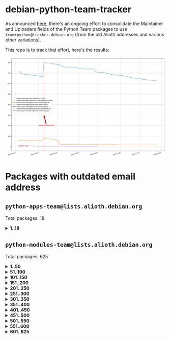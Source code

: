 # debian-python-team-tracker



As announced [here](https://lists.debian.org/debian-python/2021/08/msg00006.html), there's an ongoing effort to consolidate the Maintainer and Uploaders fields of the Python Team packages to use `team+python@tracker.debian.org` (from the old Alioth addresses and various other variations).



This repo is to track that effort, here's the results:



![Python team emails](images/python_team_emails.svg)


# Packages with outdated email address

## `python-apps-team@lists.alioth.debian.org`
Total packages: 18
<details>
<summary><b>1..18</b></summary>


| # | Package | Version |
| --- | --- | --- |
| 1 | [ctop](https://tracker.debian.org/ctop) | 1.0.0-2.1 |
| 2 | [cython](https://tracker.debian.org/cython) | 0.29.14-1 |
| 3 | [db2twitter](https://tracker.debian.org/db2twitter) | 0.6-1.1 |
| 4 | [dodgy](https://tracker.debian.org/dodgy) | 0.1.9-3 |
| 5 | [etm](https://tracker.debian.org/etm) | 3.2.30-1.1 |
| 6 | [firmware-microbit-micropython](https://tracker.debian.org/firmware-microbit-micropython) | 1.0.1-2 |
| 7 | [freealchemist](https://tracker.debian.org/freealchemist) | 0.5-1.1 |
| 8 | [kanboard-cli](https://tracker.debian.org/kanboard-cli) | 0.0.2-1.1 |
| 9 | [lightyears](https://tracker.debian.org/lightyears) | 1.4-2 |
| 10 | [muttdown](https://tracker.debian.org/muttdown) | 0.3.4-1 |
| 11 | [pelican](https://tracker.debian.org/pelican) | 4.0.1+dfsg-1.1 |
| 12 | [pipenv](https://tracker.debian.org/pipenv) | 11.9.0-1.1 |
| 13 | [prospector](https://tracker.debian.org/prospector) | 1.1.7-2 |
| 14 | [pybik](https://tracker.debian.org/pybik) | 3.0-3.1 |
| 15 | [retweet](https://tracker.debian.org/retweet) | 0.10-1.1 |
| 16 | [sen](https://tracker.debian.org/sen) | 0.6.1-0.1 |
| 17 | [sinntp](https://tracker.debian.org/sinntp) | 1.6-1.2 |
| 18 | [smem](https://tracker.debian.org/smem) | 1.5-1.1 |
</details>

## `python-modules-team@lists.alioth.debian.org`
Total packages: 625
<details>
<summary><b>1..50</b></summary>


| # | Package | Version |
| --- | --- | --- |
| 1 | [anorack](https://tracker.debian.org/anorack) | 0.2.7-1 |
| 2 | [anosql](https://tracker.debian.org/anosql) | 1.0.1-1 |
| 3 | [appdirs](https://tracker.debian.org/appdirs) | 1.4.4-1 |
| 4 | [asn1crypto](https://tracker.debian.org/asn1crypto) | 1.4.0-1 |
| 5 | [astral](https://tracker.debian.org/astral) | 1.6.1-2 |
| 6 | [authres](https://tracker.debian.org/authres) | 1.2.0-2 |
| 7 | [automat](https://tracker.debian.org/automat) | 20.2.0-1 |
| 8 | [azure-cosmos-table-python](https://tracker.debian.org/azure-cosmos-table-python) | 1.0.5+git20191025-5 |
| 9 | [bdist-nsi](https://tracker.debian.org/bdist-nsi) | 0.1.5-2 |
| 10 | [behave](https://tracker.debian.org/behave) | 1.2.6-3 |
| 11 | [bernhard](https://tracker.debian.org/bernhard) | 0.2.6-2 |
| 12 | [betamax](https://tracker.debian.org/betamax) | 0.8.1-2 |
| 13 | [bibtexparser](https://tracker.debian.org/bibtexparser) | 1.1.0+ds-3 |
| 14 | [binaryornot](https://tracker.debian.org/binaryornot) | 0.4.4+dfsg-4 |
| 15 | [bitstruct](https://tracker.debian.org/bitstruct) | 8.9.0-1 |
| 16 | [case](https://tracker.debian.org/case) | 1.5.3+dfsg-3 |
| 17 | [celery-batches](https://tracker.debian.org/celery-batches) | 0.2-2 |
| 18 | [celery-haystack](https://tracker.debian.org/celery-haystack) | 0.10-4 |
| 19 | [cerealizer](https://tracker.debian.org/cerealizer) | 0.8.1-3 |
| 20 | [chardet](https://tracker.debian.org/chardet) | 4.0.0-1 |
| 21 | [chargebee-python](https://tracker.debian.org/chargebee-python) | 1.6.6-1 |
| 22 | [chargebee2-python](https://tracker.debian.org/chargebee2-python) | 2.7.3-1 |
| 23 | [circuits](https://tracker.debian.org/circuits) | 3.1.0+ds1-2 |
| 24 | [codicefiscale](https://tracker.debian.org/codicefiscale) | 0.9+ds0-2 |
| 25 | [colorclass](https://tracker.debian.org/colorclass) | 2.2.0-2.1 |
| 26 | [colorspacious](https://tracker.debian.org/colorspacious) | 1.1.2-2 |
| 27 | [commonmark](https://tracker.debian.org/commonmark) | 0.9.1-3 |
| 28 | [constantly](https://tracker.debian.org/constantly) | 15.1.0-2 |
| 29 | [contextlib2](https://tracker.debian.org/contextlib2) | 0.6.0.post1-1 |
| 30 | [cookiecutter](https://tracker.debian.org/cookiecutter) | 1.7.3-1 |
| 31 | [coreapi](https://tracker.debian.org/coreapi) | 2.3.3-4 |
| 32 | [coreschema](https://tracker.debian.org/coreschema) | 0.0.4-3 |
| 33 | [cov-core](https://tracker.debian.org/cov-core) | 1.15.0-3 |
| 34 | [cppy](https://tracker.debian.org/cppy) | 1.1.0-2 |
| 35 | [cram](https://tracker.debian.org/cram) | 0.7-4 |
| 36 | [cssutils](https://tracker.debian.org/cssutils) | 1.0.2-3 |
| 37 | [d2to1](https://tracker.debian.org/d2to1) | 0.2.12-2 |
| 38 | [deap](https://tracker.debian.org/deap) | 1.3.1-2 |
| 39 | [debiancontributors](https://tracker.debian.org/debiancontributors) | 0.7.8-2 |
| 40 | [devpi-common](https://tracker.debian.org/devpi-common) | 3.2.2-1.1 |
| 41 | [django-ajax-selects](https://tracker.debian.org/django-ajax-selects) | 1.7.0-3 |
| 42 | [django-anymail](https://tracker.debian.org/django-anymail) | 7.1.0-1 |
| 43 | [django-bitfield](https://tracker.debian.org/django-bitfield) | 1.9.6-2 |
| 44 | [django-dirtyfields](https://tracker.debian.org/django-dirtyfields) | 1.3.1-2 |
| 45 | [django-downloadview](https://tracker.debian.org/django-downloadview) | 2.1.1-1 |
| 46 | [django-environ](https://tracker.debian.org/django-environ) | 0.4.4-2 |
| 47 | [django-filter](https://tracker.debian.org/django-filter) | 2.4.0-1 |
| 48 | [django-hvad](https://tracker.debian.org/django-hvad) | 1.8.0-1.1 |
| 49 | [django-impersonate](https://tracker.debian.org/django-impersonate) | 1.5-1 |
| 50 | [django-js-reverse](https://tracker.debian.org/django-js-reverse) | 0.7.3-1.1 |
</details>
<details>
<summary><b>51..100</b></summary>

| # | Package | Version |
| --- | --- | --- |
| 51 | [django-macaddress](https://tracker.debian.org/django-macaddress) | 1.5.0-2 |
| 52 | [django-markupfield](https://tracker.debian.org/django-markupfield) | 2.0.0-1 |
| 53 | [django-memoize](https://tracker.debian.org/django-memoize) | 2.2.0+dfsg-1 |
| 54 | [django-nose](https://tracker.debian.org/django-nose) | 1.4.6-2.1 |
| 55 | [django-notification](https://tracker.debian.org/django-notification) | 1.2.0-3 |
| 56 | [django-organizations](https://tracker.debian.org/django-organizations) | 1.1.2-1 |
| 57 | [django-pagination](https://tracker.debian.org/django-pagination) | 1.0.7-4 |
| 58 | [django-paintstore](https://tracker.debian.org/django-paintstore) | 0.2-4 |
| 59 | [django-picklefield](https://tracker.debian.org/django-picklefield) | 3.0.1-1 |
| 60 | [django-pipeline](https://tracker.debian.org/django-pipeline) | 1.6.14-3 |
| 61 | [django-q](https://tracker.debian.org/django-q) | 1.2.1-1 |
| 62 | [django-recurrence](https://tracker.debian.org/django-recurrence) | 1.10.3-1 |
| 63 | [django-redis-sessions](https://tracker.debian.org/django-redis-sessions) | 0.6.1-2 |
| 64 | [django-simple-redis-admin](https://tracker.debian.org/django-simple-redis-admin) | 1.4.0-2 |
| 65 | [django-stronghold](https://tracker.debian.org/django-stronghold) | 0.3.0+debian-2 |
| 66 | [django-webpack-loader](https://tracker.debian.org/django-webpack-loader) | 0.6.0-2 |
| 67 | [django-websocket-redis](https://tracker.debian.org/django-websocket-redis) | 0.4.7-2 |
| 68 | [django-wkhtmltopdf](https://tracker.debian.org/django-wkhtmltopdf) | 3.3.0-1 |
| 69 | [django-xmlrpc](https://tracker.debian.org/django-xmlrpc) | 0.1.8-2 |
| 70 | [djangorestframework-api-key](https://tracker.debian.org/djangorestframework-api-key) | 2.0.0-2 |
| 71 | [dkimpy](https://tracker.debian.org/dkimpy) | 1.0.5-1 |
| 72 | [dnsdiag](https://tracker.debian.org/dnsdiag) | 1.7.0-1.1 |
| 73 | [dockerpty](https://tracker.debian.org/dockerpty) | 0.4.1-2 |
| 74 | [dominate](https://tracker.debian.org/dominate) | 2.3.1-2 |
| 75 | [doublex](https://tracker.debian.org/doublex) | 1.9.2-1 |
| 76 | [drf-generators](https://tracker.debian.org/drf-generators) | 0.5.0-1 |
| 77 | [elasticsearch-curator](https://tracker.debian.org/elasticsearch-curator) | 5.8.1-1 |
| 78 | [entrypoints](https://tracker.debian.org/entrypoints) | 0.3-3 |
| 79 | [enum34](https://tracker.debian.org/enum34) | 1.1.6-4 |
| 80 | [enzyme](https://tracker.debian.org/enzyme) | 0.4.1-2 |
| 81 | [exam](https://tracker.debian.org/exam) | 0.10.5-3 |
| 82 | [factory-boy](https://tracker.debian.org/factory-boy) | 2.11.1-3 |
| 83 | [faker](https://tracker.debian.org/faker) | 0.9.3-0.1 |
| 84 | [fakesleep](https://tracker.debian.org/fakesleep) | 0.1-2 |
| 85 | [fastchunking](https://tracker.debian.org/fastchunking) | 0.0.3-2 |
| 86 | [feedgenerator](https://tracker.debian.org/feedgenerator) | 1.9-2 |
| 87 | [flake8-polyfill](https://tracker.debian.org/flake8-polyfill) | 1.0.2-2 |
| 88 | [flask-api](https://tracker.debian.org/flask-api) | 1.1+dfsg-1.1 |
| 89 | [flask-assets](https://tracker.debian.org/flask-assets) | 2.0-1 |
| 90 | [flask-babelex](https://tracker.debian.org/flask-babelex) | 0.9.4-1 |
| 91 | [flask-bcrypt](https://tracker.debian.org/flask-bcrypt) | 0.7.1-2 |
| 92 | [flask-compress](https://tracker.debian.org/flask-compress) | 1.4.0-3 |
| 93 | [flask-gravatar](https://tracker.debian.org/flask-gravatar) | 0.4.2-2 |
| 94 | [flask-htmlmin](https://tracker.debian.org/flask-htmlmin) | 1.3.2-2 |
| 95 | [flask-ldapconn](https://tracker.debian.org/flask-ldapconn) | 0.7.2-1.1 |
| 96 | [flask-limiter](https://tracker.debian.org/flask-limiter) | 1.0.1-2 |
| 97 | [flask-login](https://tracker.debian.org/flask-login) | 0.5.0-1 |
| 98 | [flask-mail](https://tracker.debian.org/flask-mail) | 0.9.1+dfsg1-1.1 |
| 99 | [flask-mongoengine](https://tracker.debian.org/flask-mongoengine) | 0.9.3-4 |
| 100 | [flask-multistatic](https://tracker.debian.org/flask-multistatic) | 1.0-2 |
</details>
<details>
<summary><b>101..150</b></summary>

| # | Package | Version |
| --- | --- | --- |
| 101 | [flask-paranoid](https://tracker.debian.org/flask-paranoid) | 0.2.0-3.1 |
| 102 | [flask-script](https://tracker.debian.org/flask-script) | 2.0.6-2 |
| 103 | [flask-silk](https://tracker.debian.org/flask-silk) | 0.2-18 |
| 104 | [flask-wtf](https://tracker.debian.org/flask-wtf) | 0.14.3-1 |
| 105 | [flufl.bounce](https://tracker.debian.org/flufl.bounce) | 3.0.1-1 |
| 106 | [flufl.enum](https://tracker.debian.org/flufl.enum) | 4.1.1-3 |
| 107 | [flufl.i18n](https://tracker.debian.org/flufl.i18n) | 3.0.1-1 |
| 108 | [flufl.lock](https://tracker.debian.org/flufl.lock) | 5.0.1-1 |
| 109 | [flufl.password](https://tracker.debian.org/flufl.password) | 1.3-3 |
| 110 | [flufl.testing](https://tracker.debian.org/flufl.testing) | 0.7-2 |
| 111 | [gerritlib](https://tracker.debian.org/gerritlib) | 0.8.0-2 |
| 112 | [gmplot](https://tracker.debian.org/gmplot) | 1.2.0-2 |
| 113 | [gtextfsm](https://tracker.debian.org/gtextfsm) | 1.1.0-2 |
| 114 | [gtts](https://tracker.debian.org/gtts) | 2.0.3-1 |
| 115 | [gtts-token](https://tracker.debian.org/gtts-token) | 1.1.3-1 |
| 116 | [guzzle-sphinx-theme](https://tracker.debian.org/guzzle-sphinx-theme) | 0.7.11-5 |
| 117 | [hachoir](https://tracker.debian.org/hachoir) | 3.1.0+dfsg-3 |
| 118 | [haproxy-log-analysis](https://tracker.debian.org/haproxy-log-analysis) | 2.0~b0-2 |
| 119 | [heapdict](https://tracker.debian.org/heapdict) | 1.0.1-1 |
| 120 | [hiro](https://tracker.debian.org/hiro) | 0.5-2 |
| 121 | [hypothesis-auto](https://tracker.debian.org/hypothesis-auto) | 1.1.4-2 |
| 122 | [importmagic](https://tracker.debian.org/importmagic) | 0.1.7-2 |
| 123 | [inflection](https://tracker.debian.org/inflection) | 0.3.1-2 |
| 124 | [isodate](https://tracker.debian.org/isodate) | 0.6.0-2 |
| 125 | [itypes](https://tracker.debian.org/itypes) | 1.1.0-4 |
| 126 | [jaraco.itertools](https://tracker.debian.org/jaraco.itertools) | 2.0.1-4 |
| 127 | [javaproperties](https://tracker.debian.org/javaproperties) | 0.7.0-1 |
| 128 | [jinja2-time](https://tracker.debian.org/jinja2-time) | 0.2.0-2 |
| 129 | [jpylyzer](https://tracker.debian.org/jpylyzer) | 2.0.0-3 |
| 130 | [json-tricks](https://tracker.debian.org/json-tricks) | 3.11.0-2 |
| 131 | [jsonhyperschema-codec](https://tracker.debian.org/jsonhyperschema-codec) | 1.0.3-2 |
| 132 | [junos-eznc](https://tracker.debian.org/junos-eznc) | 2.1.7-3 |
| 133 | [jupyter-sphinx-theme](https://tracker.debian.org/jupyter-sphinx-theme) | 0.0.6+ds1-10 |
| 134 | [kitchen](https://tracker.debian.org/kitchen) | 1.2.6-2 |
| 135 | [kivy](https://tracker.debian.org/kivy) | 1.11.0-2 |
| 136 | [lazr.delegates](https://tracker.debian.org/lazr.delegates) | 2.0.3-2 |
| 137 | [lazr.smtptest](https://tracker.debian.org/lazr.smtptest) | 2.0.3-2 |
| 138 | [lexicon](https://tracker.debian.org/lexicon) | 3.3.17-1 |
| 139 | [libthumbor](https://tracker.debian.org/libthumbor) | 1.3.3-2 |
| 140 | [logilab-constraint](https://tracker.debian.org/logilab-constraint) | 0.6.0-2 |
| 141 | [mako](https://tracker.debian.org/mako) | 1.1.3+ds1-2 |
| 142 | [manuel](https://tracker.debian.org/manuel) | 1.10.1-2 |
| 143 | [markupsafe](https://tracker.debian.org/markupsafe) | 1.1.1-1 |
| 144 | [mercurial-extension-utils](https://tracker.debian.org/mercurial-extension-utils) | 1.5.1-1 |
| 145 | [mercurial-extension-utils](https://tracker.debian.org/mercurial-extension-utils) | 1.5.1-3 |
| 146 | [mercurial-keyring](https://tracker.debian.org/mercurial-keyring) | 1.3.1-3 |
| 147 | [microsoft-authentication-extensions-for-python](https://tracker.debian.org/microsoft-authentication-extensions-for-python) | 0.3.0-1 |
| 148 | [milksnake](https://tracker.debian.org/milksnake) | 0.1.5-1 |
| 149 | [mimerender](https://tracker.debian.org/mimerender) | 0.6.0-2 |
| 150 | [mmllib](https://tracker.debian.org/mmllib) | 0.3.0.post1-2 |
</details>
<details>
<summary><b>151..200</b></summary>

| # | Package | Version |
| --- | --- | --- |
| 151 | [mockldap](https://tracker.debian.org/mockldap) | 0.3.0-4 |
| 152 | [modernize](https://tracker.debian.org/modernize) | 0.7-2 |
| 153 | [moksha.common](https://tracker.debian.org/moksha.common) | 1.2.5-4 |
| 154 | [mrtparse](https://tracker.debian.org/mrtparse) | 1.6-2 |
| 155 | [musicbrainzngs](https://tracker.debian.org/musicbrainzngs) | 0.7.1-2 |
| 156 | [mutagen](https://tracker.debian.org/mutagen) | 1.45.1-2 |
| 157 | [mwic](https://tracker.debian.org/mwic) | 0.7.8-1 |
| 158 | [mysql-connector-python](https://tracker.debian.org/mysql-connector-python) | 8.0.15-2 |
| 159 | [nb2plots](https://tracker.debian.org/nb2plots) | 0.6-2 |
| 160 | [netmiko](https://tracker.debian.org/netmiko) | 2.4.2-1 |
| 161 | [networkx](https://tracker.debian.org/networkx) | 2.5+ds-2 |
| 162 | [nose](https://tracker.debian.org/nose) | 1.3.7-6 |
| 163 | [nose2](https://tracker.debian.org/nose2) | 0.9.2-1 |
| 164 | [nose2-cov](https://tracker.debian.org/nose2-cov) | 1.0a4-3 |
| 165 | [ntplib](https://tracker.debian.org/ntplib) | 0.3.3-2 |
| 166 | [numpy-stl](https://tracker.debian.org/numpy-stl) | 2.9.0-1 |
| 167 | [numpydoc](https://tracker.debian.org/numpydoc) | 1.1.0-3 |
| 168 | [obsub](https://tracker.debian.org/obsub) | 0.2-4 |
| 169 | [okasha](https://tracker.debian.org/okasha) | 0.2.4-4 |
| 170 | [overpass](https://tracker.debian.org/overpass) | 0.7-1 |
| 171 | [pastescript](https://tracker.debian.org/pastescript) | 2.0.2-4 |
| 172 | [pcapy](https://tracker.debian.org/pcapy) | 0.11.4-2 |
| 173 | [pdfkit](https://tracker.debian.org/pdfkit) | 0.6.1-2 |
| 174 | [pep8](https://tracker.debian.org/pep8) | 1.7.1-9 |
| 175 | [pep8-naming](https://tracker.debian.org/pep8-naming) | 0.10.0-1 |
| 176 | [pg8000](https://tracker.debian.org/pg8000) | 1.10.6-2 |
| 177 | [pidcat](https://tracker.debian.org/pidcat) | 2.1.0-4 |
| 178 | [pilkit](https://tracker.debian.org/pilkit) | 2.0-3 |
| 179 | [plastex](https://tracker.debian.org/plastex) | 2.1-2 |
| 180 | [ply](https://tracker.debian.org/ply) | 3.11-4 |
| 181 | [portio](https://tracker.debian.org/portio) | 0.5-4 |
| 182 | [postgresfixture](https://tracker.debian.org/postgresfixture) | 0.4.2-1 |
| 183 | [power](https://tracker.debian.org/power) | 1.4+dfsg-4 |
| 184 | [pprintpp](https://tracker.debian.org/pprintpp) | 0.4.0-2 |
| 185 | [preggy](https://tracker.debian.org/preggy) | 1.4.4-1 |
| 186 | [prettytable](https://tracker.debian.org/prettytable) | 0.7.2-5 |
| 187 | [proxmoxer](https://tracker.debian.org/proxmoxer) | 1.0.3-2 |
| 188 | [ptable](https://tracker.debian.org/ptable) | 0.9.2-2 |
| 189 | [py-macaroon-bakery](https://tracker.debian.org/py-macaroon-bakery) | 1.3.1-1 |
| 190 | [py-radix](https://tracker.debian.org/py-radix) | 0.10.0-3 |
| 191 | [py3dns](https://tracker.debian.org/py3dns) | 3.2.1-1 |
| 192 | [pyasn1](https://tracker.debian.org/pyasn1) | 0.4.8-1 |
| 193 | [pybindgen](https://tracker.debian.org/pybindgen) | 0.20.0+dfsg1-2 |
| 194 | [pycairo](https://tracker.debian.org/pycairo) | 1.16.2-3 |
| 195 | [pycairo](https://tracker.debian.org/pycairo) | 1.16.2-4 |
| 196 | [pycallgraph](https://tracker.debian.org/pycallgraph) | 1.1.3-1.2 |
| 197 | [pycifrw](https://tracker.debian.org/pycifrw) | 4.4-2 |
| 198 | [pyclamd](https://tracker.debian.org/pyclamd) | 0.4.0-2 |
| 199 | [pycodestyle](https://tracker.debian.org/pycodestyle) | 2.6.0-1 |
| 200 | [pycparser](https://tracker.debian.org/pycparser) | 2.20-3 |
</details>
<details>
<summary><b>201..250</b></summary>

| # | Package | Version |
| --- | --- | --- |
| 201 | [pycxx](https://tracker.debian.org/pycxx) | 7.1.4-0.2 |
| 202 | [pydbus](https://tracker.debian.org/pydbus) | 0.6.0-4 |
| 203 | [pydenticon](https://tracker.debian.org/pydenticon) | 0.3.1-2 |
| 204 | [pydispatcher](https://tracker.debian.org/pydispatcher) | 2.0.5-2 |
| 205 | [pydle](https://tracker.debian.org/pydle) | 0.9.4-2 |
| 206 | [pyeapi](https://tracker.debian.org/pyeapi) | 0.8.1-2 |
| 207 | [pyee](https://tracker.debian.org/pyee) | 7.0.2-1 |
| 208 | [pyenchant](https://tracker.debian.org/pyenchant) | 3.2.0-1 |
| 209 | [pyfg](https://tracker.debian.org/pyfg) | 0.50-2 |
| 210 | [pyfiglet](https://tracker.debian.org/pyfiglet) | 0.8.0+dfsg-1 |
| 211 | [pyfribidi](https://tracker.debian.org/pyfribidi) | 0.12.0+repack-7 |
| 212 | [pygame](https://tracker.debian.org/pygame) | 1.9.6+dfsg-2 |
| 213 | [pygeoif](https://tracker.debian.org/pygeoif) | 0.7-2 |
| 214 | [pygments](https://tracker.debian.org/pygments) | 2.3.1+dfsg-3 |
| 215 | [pygtail](https://tracker.debian.org/pygtail) | 0.6.1-2 |
| 216 | [pygtkspellcheck](https://tracker.debian.org/pygtkspellcheck) | 4.0.5-2 |
| 217 | [pyhamcrest](https://tracker.debian.org/pyhamcrest) | 1.9.0-3 |
| 218 | [pyinotify](https://tracker.debian.org/pyinotify) | 0.9.6-1.3 |
| 219 | [pyiosxr](https://tracker.debian.org/pyiosxr) | 0.52-1.1 |
| 220 | [pyjavaproperties](https://tracker.debian.org/pyjavaproperties) | 0.7-2 |
| 221 | [pyjokes](https://tracker.debian.org/pyjokes) | 0.5.0-3 |
| 222 | [pykcs11](https://tracker.debian.org/pykcs11) | 1.5.10-1 |
| 223 | [pylama](https://tracker.debian.org/pylama) | 7.4.3-3 |
| 224 | [pylibmc](https://tracker.debian.org/pylibmc) | 1.5.2-3 |
| 225 | [pylint-celery](https://tracker.debian.org/pylint-celery) | 0.3-5 |
| 226 | [pylint-common](https://tracker.debian.org/pylint-common) | 0.2.5-4 |
| 227 | [pylint-django](https://tracker.debian.org/pylint-django) | 2.0.13-1 |
| 228 | [pylint-flask](https://tracker.debian.org/pylint-flask) | 0.5-4 |
| 229 | [pylint-plugin-utils](https://tracker.debian.org/pylint-plugin-utils) | 0.6-1 |
| 230 | [pymacs](https://tracker.debian.org/pymacs) | 0.25-3 |
| 231 | [pymilter](https://tracker.debian.org/pymilter) | 1.0.4-2 |
| 232 | [pymodbus](https://tracker.debian.org/pymodbus) | 2.1.0+dfsg-2 |
| 233 | [pynag](https://tracker.debian.org/pynag) | 1.1.2+dfsg-2 |
| 234 | [pynliner](https://tracker.debian.org/pynliner) | 0.8.0-2 |
| 235 | [pyopengl](https://tracker.debian.org/pyopengl) | 3.1.5+dfsg-1 |
| 236 | [pyparsing](https://tracker.debian.org/pyparsing) | 2.4.7-1 |
| 237 | [pyphen](https://tracker.debian.org/pyphen) | 0.9.5-3 |
| 238 | [pyprind](https://tracker.debian.org/pyprind) | 2.11.2-2 |
| 239 | [pyquery](https://tracker.debian.org/pyquery) | 1.2.9-4 |
| 240 | [pyrad](https://tracker.debian.org/pyrad) | 2.1-2 |
| 241 | [pyrsistent](https://tracker.debian.org/pyrsistent) | 0.15.5-1 |
| 242 | [pysimplesoap](https://tracker.debian.org/pysimplesoap) | 1.16.2-3 |
| 243 | [pysmi](https://tracker.debian.org/pysmi) | 0.3.2-2 |
| 244 | [pysodium](https://tracker.debian.org/pysodium) | 0.7.0-2 |
| 245 | [pyspf](https://tracker.debian.org/pyspf) | 2.0.14-2 |
| 246 | [pysrt](https://tracker.debian.org/pysrt) | 1.0.1-2 |
| 247 | [pyssim](https://tracker.debian.org/pyssim) | 0.2-2 |
| 248 | [pytaglib](https://tracker.debian.org/pytaglib) | 0.3.6+dfsg-2 |
| 249 | [pytds](https://tracker.debian.org/pytds) | 1.10.0-1 |
| 250 | [pytest-arraydiff](https://tracker.debian.org/pytest-arraydiff) | 0.3-1 |
</details>
<details>
<summary><b>251..300</b></summary>

| # | Package | Version |
| --- | --- | --- |
| 251 | [pytest-bdd](https://tracker.debian.org/pytest-bdd) | 3.2.1-1 |
| 252 | [pytest-cookies](https://tracker.debian.org/pytest-cookies) | 0.4.0-1 |
| 253 | [pytest-django](https://tracker.debian.org/pytest-django) | 3.5.1-1 |
| 254 | [pytest-expect](https://tracker.debian.org/pytest-expect) | 1.1.0-2 |
| 255 | [pytest-forked](https://tracker.debian.org/pytest-forked) | 1.3.0-1 |
| 256 | [pytest-httpbin](https://tracker.debian.org/pytest-httpbin) | 1.0.0-2 |
| 257 | [pytest-instafail](https://tracker.debian.org/pytest-instafail) | 0.4.2-1 |
| 258 | [pytest-remotedata](https://tracker.debian.org/pytest-remotedata) | 0.3.2-1 |
| 259 | [pytest-runner](https://tracker.debian.org/pytest-runner) | 2.11.1-1.2 |
| 260 | [pytest-sugar](https://tracker.debian.org/pytest-sugar) | 0.9.4-1 |
| 261 | [pytest-tornado](https://tracker.debian.org/pytest-tornado) | 0.8.1-1 |
| 262 | [pytest-vcr](https://tracker.debian.org/pytest-vcr) | 1.0.2-2 |
| 263 | [python-activipy](https://tracker.debian.org/python-activipy) | 0.1-7 |
| 264 | [python-adal](https://tracker.debian.org/python-adal) | 1.2.2-1 |
| 265 | [python-agate-excel](https://tracker.debian.org/python-agate-excel) | 0.2.3-1 |
| 266 | [python-aiohttp-session](https://tracker.debian.org/python-aiohttp-session) | 2.9.0-2 |
| 267 | [python-aioinflux](https://tracker.debian.org/python-aioinflux) | 0.9.0-2 |
| 268 | [python-aiomeasures](https://tracker.debian.org/python-aiomeasures) | 0.5.14-3 |
| 269 | [python-amqplib](https://tracker.debian.org/python-amqplib) | 1.0.2-2 |
| 270 | [python-apptools](https://tracker.debian.org/python-apptools) | 4.5.0-1.1 |
| 271 | [python-aptly](https://tracker.debian.org/python-aptly) | 0.12.10-2 |
| 272 | [python-args](https://tracker.debian.org/python-args) | 0.1.0-3 |
| 273 | [python-arpy](https://tracker.debian.org/python-arpy) | 1.1.1-4 |
| 274 | [python-astor](https://tracker.debian.org/python-astor) | 0.8.1-1 |
| 275 | [python-base58](https://tracker.debian.org/python-base58) | 1.0.3-1.1 |
| 276 | [python-bcdoc](https://tracker.debian.org/python-bcdoc) | 0.16.0-2 |
| 277 | [python-bioblend](https://tracker.debian.org/python-bioblend) | 0.7.0-3 |
| 278 | [python-bitbucket-api](https://tracker.debian.org/python-bitbucket-api) | 0.5.0-3 |
| 279 | [python-box](https://tracker.debian.org/python-box) | 3.4.6-2 |
| 280 | [python-btrees](https://tracker.debian.org/python-btrees) | 4.3.1-2 |
| 281 | [python-cachecontrol](https://tracker.debian.org/python-cachecontrol) | 0.12.6-1 |
| 282 | [python-can](https://tracker.debian.org/python-can) | 3.3.2.final~github-2 |
| 283 | [python-cement](https://tracker.debian.org/python-cement) | 2.10.0-2 |
| 284 | [python-cerberus](https://tracker.debian.org/python-cerberus) | 1.3.2-1 |
| 285 | [python-click-log](https://tracker.debian.org/python-click-log) | 0.2.1-2 |
| 286 | [python-click-threading](https://tracker.debian.org/python-click-threading) | 0.4.4-2 |
| 287 | [python-clint](https://tracker.debian.org/python-clint) | 0.5.1-3 |
| 288 | [python-cluster](https://tracker.debian.org/python-cluster) | 1.3.3-3 |
| 289 | [python-cmarkgfm](https://tracker.debian.org/python-cmarkgfm) | 0.4.2-1 |
| 290 | [python-coloredlogs](https://tracker.debian.org/python-coloredlogs) | 7.3-2 |
| 291 | [python-colour](https://tracker.debian.org/python-colour) | 0.1.5-2 |
| 292 | [python-commentjson](https://tracker.debian.org/python-commentjson) | 0.8.3-2 |
| 293 | [python-consul](https://tracker.debian.org/python-consul) | 0.7.1-1.1 |
| 294 | [python-cookies](https://tracker.debian.org/python-cookies) | 2.2.1-3 |
| 295 | [python-cpuinfo](https://tracker.debian.org/python-cpuinfo) | 5.0.0-2 |
| 296 | [python-crcmod](https://tracker.debian.org/python-crcmod) | 1.7+dfsg-2 |
| 297 | [python-cs](https://tracker.debian.org/python-cs) | 2.7.1-1 |
| 298 | [python-cssselect2](https://tracker.debian.org/python-cssselect2) | 0.3.0-1 |
| 299 | [python-dbfread](https://tracker.debian.org/python-dbfread) | 2.0.7-3 |
| 300 | [python-decorator](https://tracker.debian.org/python-decorator) | 4.4.2-2 |
</details>
<details>
<summary><b>301..350</b></summary>

| # | Package | Version |
| --- | --- | --- |
| 301 | [python-demjson](https://tracker.debian.org/python-demjson) | 2.2.4-5 |
| 302 | [python-diaspy](https://tracker.debian.org/python-diaspy) | 0.6.0-2 |
| 303 | [python-dict2xml](https://tracker.debian.org/python-dict2xml) | 1.7.0-1 |
| 304 | [python-dictobj](https://tracker.debian.org/python-dictobj) | 0.4-4 |
| 305 | [python-distro](https://tracker.debian.org/python-distro) | 1.5.0-1 |
| 306 | [python-distutils-extra](https://tracker.debian.org/python-distutils-extra) | 2.45 |
| 307 | [python-django-casclient](https://tracker.debian.org/python-django-casclient) | 1.5.3-1 |
| 308 | [python-django-dbconn-retry](https://tracker.debian.org/python-django-dbconn-retry) | 0.1.5-1.1 |
| 309 | [python-django-etcd-settings](https://tracker.debian.org/python-django-etcd-settings) | 0.1.13+dfsg-3 |
| 310 | [python-django-gravatar2](https://tracker.debian.org/python-django-gravatar2) | 1.4.4-2 |
| 311 | [python-django-jsonfield](https://tracker.debian.org/python-django-jsonfield) | 1.4.0-2 |
| 312 | [python-django-push-notifications](https://tracker.debian.org/python-django-push-notifications) | 1.4.1-1 |
| 313 | [python-django-simple-history](https://tracker.debian.org/python-django-simple-history) | 2.7.0-1.1 |
| 314 | [python-django-split-settings](https://tracker.debian.org/python-django-split-settings) | 0.3.0-2 |
| 315 | [python-dnslib](https://tracker.debian.org/python-dnslib) | 0.9.14-1 |
| 316 | [python-docutils](https://tracker.debian.org/python-docutils) | 0.16+dfsg-2 |
| 317 | [python-doubleratchet](https://tracker.debian.org/python-doubleratchet) | 0.6.0-2 |
| 318 | [python-dpkt](https://tracker.debian.org/python-dpkt) | 1.9.2-2 |
| 319 | [python-easywebdav](https://tracker.debian.org/python-easywebdav) | 1.2.0-8 |
| 320 | [python-enable](https://tracker.debian.org/python-enable) | 4.8.1-1 |
| 321 | [python-envisage](https://tracker.debian.org/python-envisage) | 4.9.0-2.1 |
| 322 | [python-envparse](https://tracker.debian.org/python-envparse) | 0.2.0-2 |
| 323 | [python-envs](https://tracker.debian.org/python-envs) | 1.2.6-1.1 |
| 324 | [python-epc](https://tracker.debian.org/python-epc) | 0.0.5-3 |
| 325 | [python-etcd](https://tracker.debian.org/python-etcd) | 0.4.5-2 |
| 326 | [python-ethtool](https://tracker.debian.org/python-ethtool) | 0.14-3 |
| 327 | [python-ewmh](https://tracker.debian.org/python-ewmh) | 0.1.6-2 |
| 328 | [python-exchangelib](https://tracker.debian.org/python-exchangelib) | 3.2.0-1 |
| 329 | [python-exotel](https://tracker.debian.org/python-exotel) | 0.1.5-2 |
| 330 | [python-fastimport](https://tracker.debian.org/python-fastimport) | 0.9.8-5 |
| 331 | [python-feather-format](https://tracker.debian.org/python-feather-format) | 0.3.1+dfsg1-4 |
| 332 | [python-flaky](https://tracker.debian.org/python-flaky) | 3.7.0-1 |
| 333 | [python-flask-marshmallow](https://tracker.debian.org/python-flask-marshmallow) | 0.10.1-4 |
| 334 | [python-flask-seeder](https://tracker.debian.org/python-flask-seeder) | 0.1~a2-2 |
| 335 | [python-ftputil](https://tracker.debian.org/python-ftputil) | 3.4-3 |
| 336 | [python-genty](https://tracker.debian.org/python-genty) | 1.3.2-1 |
| 337 | [python-geoip](https://tracker.debian.org/python-geoip) | 1.3.2-3 |
| 338 | [python-geoip2](https://tracker.debian.org/python-geoip2) | 2.9.0+dfsg1-2 |
| 339 | [python-getdns](https://tracker.debian.org/python-getdns) | 1.0.0~b1-2 |
| 340 | [python-gflags](https://tracker.debian.org/python-gflags) | 1.5.1-7 |
| 341 | [python-glob2](https://tracker.debian.org/python-glob2) | 0.5-3 |
| 342 | [python-gntp](https://tracker.debian.org/python-gntp) | 1.0.3-2 |
| 343 | [python-guizero](https://tracker.debian.org/python-guizero) | 1.1.0+dfsg1-2 |
| 344 | [python-hashids](https://tracker.debian.org/python-hashids) | 1.3.1-1 |
| 345 | [python-hidapi](https://tracker.debian.org/python-hidapi) | 0.9.0.post3-2 |
| 346 | [python-hiredis](https://tracker.debian.org/python-hiredis) | 1.0.1-1 |
| 347 | [python-hpilo](https://tracker.debian.org/python-hpilo) | 4.3-3 |
| 348 | [python-html2text](https://tracker.debian.org/python-html2text) | 2020.1.16-1 |
| 349 | [python-http-parser](https://tracker.debian.org/python-http-parser) | 0.9.0-1 |
| 350 | [python-httptools](https://tracker.debian.org/python-httptools) | 0.1.1-1 |
</details>
<details>
<summary><b>351..400</b></summary>

| # | Package | Version |
| --- | --- | --- |
| 351 | [python-icalendar](https://tracker.debian.org/python-icalendar) | 4.0.3-4 |
| 352 | [python-idna](https://tracker.debian.org/python-idna) | 2.10-1 |
| 353 | [python-iniparse](https://tracker.debian.org/python-iniparse) | 0.4-3 |
| 354 | [python-ipaddr](https://tracker.debian.org/python-ipaddr) | 2.2.0-4 |
| 355 | [python-ipaddress](https://tracker.debian.org/python-ipaddress) | 1.0.23-1 |
| 356 | [python-ipfix](https://tracker.debian.org/python-ipfix) | 0.9.7-2 |
| 357 | [python-irodsclient](https://tracker.debian.org/python-irodsclient) | 0.8.1-2 |
| 358 | [python-isc-dhcp-leases](https://tracker.debian.org/python-isc-dhcp-leases) | 0.9.1-2 |
| 359 | [python-iso3166](https://tracker.debian.org/python-iso3166) | 0.8.git20170319-2 |
| 360 | [python-isoweek](https://tracker.debian.org/python-isoweek) | 1.3.3-3 |
| 361 | [python-jmespath](https://tracker.debian.org/python-jmespath) | 0.10.0-1 |
| 362 | [python-jsonrpc](https://tracker.debian.org/python-jsonrpc) | 1.13.0-1 |
| 363 | [python-junit-xml](https://tracker.debian.org/python-junit-xml) | 1.9-1 |
| 364 | [python-kanboard](https://tracker.debian.org/python-kanboard) | 1.0.1-1.1 |
| 365 | [python-keyring](https://tracker.debian.org/python-keyring) | 18.0.1-2 |
| 366 | [python-langdetect](https://tracker.debian.org/python-langdetect) | 1.0.7-4 |
| 367 | [python-ldap](https://tracker.debian.org/python-ldap) | 3.2.0-4 |
| 368 | [python-ldapdomaindump](https://tracker.debian.org/python-ldapdomaindump) | 0.9.3-1 |
| 369 | [python-libguess](https://tracker.debian.org/python-libguess) | 1.1-4 |
| 370 | [python-logfury](https://tracker.debian.org/python-logfury) | 0.1.2-4 |
| 371 | [python-lupa](https://tracker.debian.org/python-lupa) | 1.9+dfsg-1 |
| 372 | [python-mailer](https://tracker.debian.org/python-mailer) | 0.8.1-4 |
| 373 | [python-mastodon](https://tracker.debian.org/python-mastodon) | 1.5.1-1 |
| 374 | [python-mbed-host-tests](https://tracker.debian.org/python-mbed-host-tests) | 1.4.4-3 |
| 375 | [python-mbed-ls](https://tracker.debian.org/python-mbed-ls) | 1.6.2+dfsg-3 |
| 376 | [python-mccabe](https://tracker.debian.org/python-mccabe) | 0.6.1-3 |
| 377 | [python-measurement](https://tracker.debian.org/python-measurement) | 2.0.1-2 |
| 378 | [python-mechanize](https://tracker.debian.org/python-mechanize) | 1:0.4.5-2 |
| 379 | [python-meld3](https://tracker.debian.org/python-meld3) | 1.0.2-3 |
| 380 | [python-mnemonic](https://tracker.debian.org/python-mnemonic) | 0.19-1 |
| 381 | [python-model-mommy](https://tracker.debian.org/python-model-mommy) | 1.6.0-2 |
| 382 | [python-morris](https://tracker.debian.org/python-morris) | 1.2-2 |
| 383 | [python-mpegdash](https://tracker.debian.org/python-mpegdash) | 0.2.0-1 |
| 384 | [python-msrestazure](https://tracker.debian.org/python-msrestazure) | 0.6.2-1 |
| 385 | [python-multidict](https://tracker.debian.org/python-multidict) | 5.1.0-1 |
| 386 | [python-munch](https://tracker.debian.org/python-munch) | 2.3.2-2 |
| 387 | [python-murmurhash](https://tracker.debian.org/python-murmurhash) | 1.0.2-1 |
| 388 | [python-nacl](https://tracker.debian.org/python-nacl) | 1.4.0-1 |
| 389 | [python-nine](https://tracker.debian.org/python-nine) | 1.1.0-1 |
| 390 | [python-noise](https://tracker.debian.org/python-noise) | 1.2.3-3 |
| 391 | [python-notify2](https://tracker.debian.org/python-notify2) | 0.3-4 |
| 392 | [python-ntlm-auth](https://tracker.debian.org/python-ntlm-auth) | 1.4.0-1 |
| 393 | [python-oauth](https://tracker.debian.org/python-oauth) | 1.0.1-6 |
| 394 | [python-odf](https://tracker.debian.org/python-odf) | 1.4.1-1 |
| 395 | [python-offtrac](https://tracker.debian.org/python-offtrac) | 0.1.0-2.1 |
| 396 | [python-ofxclient](https://tracker.debian.org/python-ofxclient) | 2.0.4-2 |
| 397 | [python-opcua](https://tracker.debian.org/python-opcua) | 0.98.11-1 |
| 398 | [python-openid-cla](https://tracker.debian.org/python-openid-cla) | 1.2-2 |
| 399 | [python-openid-teams](https://tracker.debian.org/python-openid-teams) | 1.2-2 |
| 400 | [python-openidc-client](https://tracker.debian.org/python-openidc-client) | 0.6.0-1.1 |
</details>
<details>
<summary><b>401..450</b></summary>

| # | Package | Version |
| --- | --- | --- |
| 401 | [python-opentimestamps](https://tracker.debian.org/python-opentimestamps) | 0.4.1-1 |
| 402 | [python-padme](https://tracker.debian.org/python-padme) | 1.1.1-3 |
| 403 | [python-pampy](https://tracker.debian.org/python-pampy) | 1.8.4-2 |
| 404 | [python-pamqp](https://tracker.debian.org/python-pamqp) | 2.3.0-2 |
| 405 | [python-parse-type](https://tracker.debian.org/python-parse-type) | 0.3.4-3 |
| 406 | [python-path-and-address](https://tracker.debian.org/python-path-and-address) | 2.0.1-2 |
| 407 | [python-pathtools](https://tracker.debian.org/python-pathtools) | 0.1.2-4 |
| 408 | [python-paypal](https://tracker.debian.org/python-paypal) | 1.2.5-3 |
| 409 | [python-peakutils](https://tracker.debian.org/python-peakutils) | 1.3.3+ds-2 |
| 410 | [python-pem](https://tracker.debian.org/python-pem) | 19.1.0-1 |
| 411 | [python-persistent](https://tracker.debian.org/python-persistent) | 4.6.4-0.2 |
| 412 | [python-pex](https://tracker.debian.org/python-pex) | 1.1.14-3.1 |
| 413 | [python-pgbouncer](https://tracker.debian.org/python-pgbouncer) | 0.0.9-3 |
| 414 | [python-pgpdump](https://tracker.debian.org/python-pgpdump) | 1.5-2 |
| 415 | [python-pgspecial](https://tracker.debian.org/python-pgspecial) | 1.11.10+dfsg1-1 |
| 416 | [python-phonenumbers](https://tracker.debian.org/python-phonenumbers) | 8.12.1-1 |
| 417 | [python-picklable-itertools](https://tracker.debian.org/python-picklable-itertools) | 0.1.1-3 |
| 418 | [python-pika](https://tracker.debian.org/python-pika) | 0.11.0-5 |
| 419 | [python-plac](https://tracker.debian.org/python-plac) | 0.9.6-1.1 |
| 420 | [python-plaster](https://tracker.debian.org/python-plaster) | 1.0-2 |
| 421 | [python-plaster-pastedeploy](https://tracker.debian.org/python-plaster-pastedeploy) | 0.5-3 |
| 422 | [python-prctl](https://tracker.debian.org/python-prctl) | 1.7-2 |
| 423 | [python-preshed](https://tracker.debian.org/python-preshed) | 3.0.2-1 |
| 424 | [python-pretend](https://tracker.debian.org/python-pretend) | 1.0.9-1 |
| 425 | [python-prettylog](https://tracker.debian.org/python-prettylog) | 0.1.0-2 |
| 426 | [python-priority](https://tracker.debian.org/python-priority) | 1.3.0-3 |
| 427 | [python-progress](https://tracker.debian.org/python-progress) | 1.5-1 |
| 428 | [python-progressbar](https://tracker.debian.org/python-progressbar) | 2.5-2 |
| 429 | [python-protego](https://tracker.debian.org/python-protego) | 0.1.16+dfsg-2 |
| 430 | [python-prov](https://tracker.debian.org/python-prov) | 1.5.2-2 |
| 431 | [python-pskc](https://tracker.debian.org/python-pskc) | 1.1-3 |
| 432 | [python-publicsuffix2](https://tracker.debian.org/python-publicsuffix2) | 2.20191221-2 |
| 433 | [python-py-zipkin](https://tracker.debian.org/python-py-zipkin) | 0.15.0-1.1 |
| 434 | [python-pyasn1-modules](https://tracker.debian.org/python-pyasn1-modules) | 0.2.1-1 |
| 435 | [python-pyface](https://tracker.debian.org/python-pyface) | 6.1.2-2 |
| 436 | [python-pyftpdlib](https://tracker.debian.org/python-pyftpdlib) | 1.5.4-2 |
| 437 | [python-pygerrit2](https://tracker.debian.org/python-pygerrit2) | 2.0.4-2 |
| 438 | [python-pygtrie](https://tracker.debian.org/python-pygtrie) | 2.2-1.1 |
| 439 | [python-pypump](https://tracker.debian.org/python-pypump) | 0.7-3 |
| 440 | [python-pysnmp4-apps](https://tracker.debian.org/python-pysnmp4-apps) | 0.3.2-2.2 |
| 441 | [python-pysnmp4-mibs](https://tracker.debian.org/python-pysnmp4-mibs) | 0.1.3-3 |
| 442 | [python-pytest-benchmark](https://tracker.debian.org/python-pytest-benchmark) | 3.2.2-2 |
| 443 | [python-pyvmomi](https://tracker.debian.org/python-pyvmomi) | 6.7.1-3 |
| 444 | [python-qtpy](https://tracker.debian.org/python-qtpy) | 1.9.0-3 |
| 445 | [python-rarfile](https://tracker.debian.org/python-rarfile) | 3.1-1 |
| 446 | [python-ratelimiter](https://tracker.debian.org/python-ratelimiter) | 1.2.0.post0-1 |
| 447 | [python-redisearch-py](https://tracker.debian.org/python-redisearch-py) | 1.0.0-1 |
| 448 | [python-releases](https://tracker.debian.org/python-releases) | 1.6.3-1 |
| 449 | [python-repoze.lru](https://tracker.debian.org/python-repoze.lru) | 0.7-2 |
| 450 | [python-repoze.sphinx.autointerface](https://tracker.debian.org/python-repoze.sphinx.autointerface) | 0.8-0.2 |
</details>
<details>
<summary><b>451..500</b></summary>

| # | Package | Version |
| --- | --- | --- |
| 451 | [python-repoze.tm2](https://tracker.debian.org/python-repoze.tm2) | 2.0-2 |
| 452 | [python-requests-cache](https://tracker.debian.org/python-requests-cache) | 0.5.2-1 |
| 453 | [python-requests-ntlm](https://tracker.debian.org/python-requests-ntlm) | 1.1.0-1.1 |
| 454 | [python-requirements-detector](https://tracker.debian.org/python-requirements-detector) | 0.6-2 |
| 455 | [python-restless](https://tracker.debian.org/python-restless) | 2.1.1-2 |
| 456 | [python-roman](https://tracker.debian.org/python-roman) | 2.0.0-4 |
| 457 | [python-rpaths](https://tracker.debian.org/python-rpaths) | 0.13-1.1 |
| 458 | [python-rply](https://tracker.debian.org/python-rply) | 0.7.7-2 |
| 459 | [python-schedutils](https://tracker.debian.org/python-schedutils) | 0.6-2.1 |
| 460 | [python-schema](https://tracker.debian.org/python-schema) | 0.6.7-3 |
| 461 | [python-schroot](https://tracker.debian.org/python-schroot) | 0.4-4 |
| 462 | [python-scp](https://tracker.debian.org/python-scp) | 0.13.0-2 |
| 463 | [python-scrapy-djangoitem](https://tracker.debian.org/python-scrapy-djangoitem) | 1.1.1-4 |
| 464 | [python-scripttest](https://tracker.debian.org/python-scripttest) | 1.3-3 |
| 465 | [python-scruffy](https://tracker.debian.org/python-scruffy) | 0.3.3-2 |
| 466 | [python-sdnotify](https://tracker.debian.org/python-sdnotify) | 0.3.1-2 |
| 467 | [python-serverfiles](https://tracker.debian.org/python-serverfiles) | 0.3.0-1 |
| 468 | [python-service-identity](https://tracker.debian.org/python-service-identity) | 18.1.0-6 |
| 469 | [python-sexpdata](https://tracker.debian.org/python-sexpdata) | 0.0.3-2 |
| 470 | [python-shade](https://tracker.debian.org/python-shade) | 1.30.0-3 |
| 471 | [python-shellescape](https://tracker.debian.org/python-shellescape) | 3.4.1-4 |
| 472 | [python-simpy](https://tracker.debian.org/python-simpy) | 2.3.1+dfsg-2 |
| 473 | [python-simpy3](https://tracker.debian.org/python-simpy3) | 3.0.11-2 |
| 474 | [python-slimmer](https://tracker.debian.org/python-slimmer) | 0.1.30-8 |
| 475 | [python-slugify](https://tracker.debian.org/python-slugify) | 4.0.0-1 |
| 476 | [python-smstrade](https://tracker.debian.org/python-smstrade) | 0.2.4-6 |
| 477 | [python-socketpool](https://tracker.debian.org/python-socketpool) | 0.5.3-5 |
| 478 | [python-sparkpost](https://tracker.debian.org/python-sparkpost) | 1.3.7-2 |
| 479 | [python-sphinx-issues](https://tracker.debian.org/python-sphinx-issues) | 1.2.0-2 |
| 480 | [python-spur](https://tracker.debian.org/python-spur) | 0.3.21-1 |
| 481 | [python-srp](https://tracker.debian.org/python-srp) | 1.0.15-1 |
| 482 | [python-statsd](https://tracker.debian.org/python-statsd) | 3.3.0-2 |
| 483 | [python-stopit](https://tracker.debian.org/python-stopit) | 1.1.2-1 |
| 484 | [python-structlog](https://tracker.debian.org/python-structlog) | 20.1.0-1 |
| 485 | [python-sunlight](https://tracker.debian.org/python-sunlight) | 1.1.5-3 |
| 486 | [python-suntime](https://tracker.debian.org/python-suntime) | 1.2.5-2 |
| 487 | [python-tblib](https://tracker.debian.org/python-tblib) | 1.7.0-1 |
| 488 | [python-tempita](https://tracker.debian.org/python-tempita) | 0.5.2-6 |
| 489 | [python-tesserocr](https://tracker.debian.org/python-tesserocr) | 2.5.0-1 |
| 490 | [python-test-server](https://tracker.debian.org/python-test-server) | 0.0.27-2 |
| 491 | [python-testing.common.database](https://tracker.debian.org/python-testing.common.database) | 2.0.0-2 |
| 492 | [python-testing.mysqld](https://tracker.debian.org/python-testing.mysqld) | 1.4.0-4 |
| 493 | [python-testing.postgresql](https://tracker.debian.org/python-testing.postgresql) | 1.3.0-2 |
| 494 | [python-textile](https://tracker.debian.org/python-textile) | 1:4.0.1-3 |
| 495 | [python-thriftpy](https://tracker.debian.org/python-thriftpy) | 0.3.9+ds1-1 |
| 496 | [python-timeline](https://tracker.debian.org/python-timeline) | 0.0.7-2 |
| 497 | [python-tinycss](https://tracker.debian.org/python-tinycss) | 0.4-3 |
| 498 | [python-tinycss2](https://tracker.debian.org/python-tinycss2) | 1.0.2-1 |
| 499 | [python-tktreectrl](https://tracker.debian.org/python-tktreectrl) | 2.0.2-3 |
| 500 | [python-toml](https://tracker.debian.org/python-toml) | 0.10.1-1 |
</details>
<details>
<summary><b>501..550</b></summary>

| # | Package | Version |
| --- | --- | --- |
| 501 | [python-traits](https://tracker.debian.org/python-traits) | 5.2.0-2 |
| 502 | [python-traitsui](https://tracker.debian.org/python-traitsui) | 6.1.3-3 |
| 503 | [python-translationstring](https://tracker.debian.org/python-translationstring) | 1.4-1 |
| 504 | [python-trie](https://tracker.debian.org/python-trie) | 0.2+ds-2 |
| 505 | [python-twitter](https://tracker.debian.org/python-twitter) | 3.3-2 |
| 506 | [python-typeguard](https://tracker.debian.org/python-typeguard) | 2.2.2-1.1 |
| 507 | [python-tzlocal](https://tracker.debian.org/python-tzlocal) | 2.1-1 |
| 508 | [python-udatetime](https://tracker.debian.org/python-udatetime) | 0.0.16-4 |
| 509 | [python-uflash](https://tracker.debian.org/python-uflash) | 1.2.4+dfsg-4 |
| 510 | [python-unicodecsv](https://tracker.debian.org/python-unicodecsv) | 0.14.1-2 |
| 511 | [python-unidiff](https://tracker.debian.org/python-unidiff) | 0.5.5-2 |
| 512 | [python-urlobject](https://tracker.debian.org/python-urlobject) | 2.4.3-3 |
| 513 | [python-urwidtrees](https://tracker.debian.org/python-urwidtrees) | 1.0.3.dev0-1 |
| 514 | [python-utils](https://tracker.debian.org/python-utils) | 2.3.0-2 |
| 515 | [python-vagrant](https://tracker.debian.org/python-vagrant) | 0.5.15-3 |
| 516 | [python-venusian](https://tracker.debian.org/python-venusian) | 3.0.0-1 |
| 517 | [python-vobject](https://tracker.debian.org/python-vobject) | 0.9.6.1-0.2 |
| 518 | [python-webencodings](https://tracker.debian.org/python-webencodings) | 0.5.1-2 |
| 519 | [python-webob](https://tracker.debian.org/python-webob) | 1:1.8.6-1.1 |
| 520 | [python-wget](https://tracker.debian.org/python-wget) | 3.2-3 |
| 521 | [python-wheezy.template](https://tracker.debian.org/python-wheezy.template) | 0.1.167-2 |
| 522 | [python-whoosh](https://tracker.debian.org/python-whoosh) | 2.7.4+git6-g9134ad92-5 |
| 523 | [python-wither](https://tracker.debian.org/python-wither) | 1.1-2 |
| 524 | [python-wsgilog](https://tracker.debian.org/python-wsgilog) | 0.3.1-3 |
| 525 | [python-x3dh](https://tracker.debian.org/python-x3dh) | 0.5.8-2 |
| 526 | [python-xeddsa](https://tracker.debian.org/python-xeddsa) | 0.4.6-2 |
| 527 | [python-yaswfp](https://tracker.debian.org/python-yaswfp) | 0.9.3-1.1 |
| 528 | [python-zc.customdoctests](https://tracker.debian.org/python-zc.customdoctests) | 1.0.1-2 |
| 529 | [python-zipp](https://tracker.debian.org/python-zipp) | 1.0.0-3 |
| 530 | [python-zxcvbn](https://tracker.debian.org/python-zxcvbn) | 4.4.28-2 |
| 531 | [python3-proselint](https://tracker.debian.org/python3-proselint) | 0.10.2-2 |
| 532 | [pythondialog](https://tracker.debian.org/pythondialog) | 3.5.1-1 |
| 533 | [pythonmagick](https://tracker.debian.org/pythonmagick) | 0.9.19-6 |
| 534 | [pytoml](https://tracker.debian.org/pytoml) | 0.1.21-1 |
| 535 | [pyuca](https://tracker.debian.org/pyuca) | 1.2-2 |
| 536 | [pyutilib](https://tracker.debian.org/pyutilib) | 5.8.0-1 |
| 537 | [pywavelets](https://tracker.debian.org/pywavelets) | 1.1.1-1 |
| 538 | [pywinrm](https://tracker.debian.org/pywinrm) | 0.3.0-2 |
| 539 | [quark-sphinx-theme](https://tracker.debian.org/quark-sphinx-theme) | 0.5.1-2 |
| 540 | [readlike](https://tracker.debian.org/readlike) | 0.1.3-1.1 |
| 541 | [recommonmark](https://tracker.debian.org/recommonmark) | 0.6.0+ds-1 |
| 542 | [redis-py-cluster](https://tracker.debian.org/redis-py-cluster) | 2.0.0-1 |
| 543 | [reentry](https://tracker.debian.org/reentry) | 1.3.1-1 |
| 544 | [reparser](https://tracker.debian.org/reparser) | 1.4.3-1 |
| 545 | [requests-aws](https://tracker.debian.org/requests-aws) | 0.1.5-2 |
| 546 | [restrictedpython](https://tracker.debian.org/restrictedpython) | 4.0~b3-2 |
| 547 | [ripe-atlas-cousteau](https://tracker.debian.org/ripe-atlas-cousteau) | 1.4.2-3 |
| 548 | [ripe-atlas-sagan](https://tracker.debian.org/ripe-atlas-sagan) | 1.2.2-2 |
| 549 | [robot-detection](https://tracker.debian.org/robot-detection) | 0.4.0-2 |
| 550 | [routes](https://tracker.debian.org/routes) | 2.5.1-1 |
</details>
<details>
<summary><b>551..600</b></summary>

| # | Package | Version |
| --- | --- | --- |
| 551 | [sgmllib3k](https://tracker.debian.org/sgmllib3k) | 1.0.0-3 |
| 552 | [simplegeneric](https://tracker.debian.org/simplegeneric) | 0.8.1-3 |
| 553 | [singledispatch](https://tracker.debian.org/singledispatch) | 3.4.0.3-3 |
| 554 | [sireader](https://tracker.debian.org/sireader) | 1.1.1-2 |
| 555 | [sleekxmpp](https://tracker.debian.org/sleekxmpp) | 1.3.3-6 |
| 556 | [slimit](https://tracker.debian.org/slimit) | 0.8.1-4 |
| 557 | [smartypants](https://tracker.debian.org/smartypants) | 2.0.0-2 |
| 558 | [social-auth-app-django](https://tracker.debian.org/social-auth-app-django) | 3.1.0-2.1 |
| 559 | [social-auth-core](https://tracker.debian.org/social-auth-core) | 3.1.0-1.1 |
| 560 | [sortedcollections](https://tracker.debian.org/sortedcollections) | 1.0.1-1 |
| 561 | [sortedcontainers](https://tracker.debian.org/sortedcontainers) | 2.1.0-2 |
| 562 | [sparql-wrapper-python](https://tracker.debian.org/sparql-wrapper-python) | 1.8.5-1 |
| 563 | [speaklater](https://tracker.debian.org/speaklater) | 1.3-5 |
| 564 | [sphinx](https://tracker.debian.org/sphinx) | 1.8.5-2 |
| 565 | [sphinx](https://tracker.debian.org/sphinx) | 1.8.5-3 |
| 566 | [sphinx](https://tracker.debian.org/sphinx) | 1.8.5-4 |
| 567 | [sphinx](https://tracker.debian.org/sphinx) | 1.8.5-5 |
| 568 | [sphinx](https://tracker.debian.org/sphinx) | 1.8.5-7 |
| 569 | [sphinx](https://tracker.debian.org/sphinx) | 1.8.5-9 |
| 570 | [sphinx](https://tracker.debian.org/sphinx) | 2.4.3-2 |
| 571 | [sphinx](https://tracker.debian.org/sphinx) | 2.4.3-4 |
| 572 | [sphinx](https://tracker.debian.org/sphinx) | 3.2.1-1 |
| 573 | [sphinx-autorun](https://tracker.debian.org/sphinx-autorun) | 1.1.0-3.1 |
| 574 | [sphinx-celery](https://tracker.debian.org/sphinx-celery) | 2.0.0-1 |
| 575 | [sphinx-intl](https://tracker.debian.org/sphinx-intl) | 2.0.1-2 |
| 576 | [sphinxcontrib-devhelp](https://tracker.debian.org/sphinxcontrib-devhelp) | 1.0.2-2 |
| 577 | [sphinxcontrib-doxylink](https://tracker.debian.org/sphinxcontrib-doxylink) | 1.5-1 |
| 578 | [sphinxcontrib-log-cabinet](https://tracker.debian.org/sphinxcontrib-log-cabinet) | 1.0.1-2 |
| 579 | [sphinxcontrib-qthelp](https://tracker.debian.org/sphinxcontrib-qthelp) | 1.0.3-2 |
| 580 | [sphinxcontrib-rubydomain](https://tracker.debian.org/sphinxcontrib-rubydomain) | 0.1~dev-20100804-2 |
| 581 | [sphinxcontrib-websupport](https://tracker.debian.org/sphinxcontrib-websupport) | 1.2.4-1 |
| 582 | [sphinxtesters](https://tracker.debian.org/sphinxtesters) | 0.2.3-1 |
| 583 | [sqlalchemy](https://tracker.debian.org/sqlalchemy) | 1.3.15+ds1-1 |
| 584 | [sqlparse](https://tracker.debian.org/sqlparse) | 0.3.1-1 |
| 585 | [sshpubkeys](https://tracker.debian.org/sshpubkeys) | 3.1.0-2.1 |
| 586 | [sshtunnel](https://tracker.debian.org/sshtunnel) | 0.1.4-2 |
| 587 | [stardicter](https://tracker.debian.org/stardicter) | 1.2-1 |
| 588 | [straight.plugin](https://tracker.debian.org/straight.plugin) | 1.4.1-3 |
| 589 | [stsci.distutils](https://tracker.debian.org/stsci.distutils) | 0.3.7-5 |
| 590 | [subvertpy](https://tracker.debian.org/subvertpy) | 0.11.0~git20191228+2423bf1-3 |
| 591 | [tagpy](https://tracker.debian.org/tagpy) | 2013.1-7 |
| 592 | [terminaltables](https://tracker.debian.org/terminaltables) | 3.1.0-3 |
| 593 | [texext](https://tracker.debian.org/texext) | 0.6.6-2 |
| 594 | [tinydb](https://tracker.debian.org/tinydb) | 3.15.2-2 |
| 595 | [tldextract](https://tracker.debian.org/tldextract) | 2.2.1-1 |
| 596 | [translation-finder](https://tracker.debian.org/translation-finder) | 1.0-1 |
| 597 | [transmissionrpc](https://tracker.debian.org/transmissionrpc) | 0.11-4 |
| 598 | [twodict](https://tracker.debian.org/twodict) | 1.2-2 |
| 599 | [txws](https://tracker.debian.org/txws) | 0.9.1-4 |
| 600 | [txzmq](https://tracker.debian.org/txzmq) | 0.8.0-2 |
</details>
<details>
<summary><b>601..625</b></summary>

| # | Package | Version |
| --- | --- | --- |
| 601 | [typogrify](https://tracker.debian.org/typogrify) | 1:2.0.7-2 |
| 602 | [u-msgpack-python](https://tracker.debian.org/u-msgpack-python) | 2.3.0-2 |
| 603 | [utidylib](https://tracker.debian.org/utidylib) | 0.5-3 |
| 604 | [validators](https://tracker.debian.org/validators) | 0.14.2-2 |
| 605 | [vcr.py](https://tracker.debian.org/vcr.py) | 4.0.2-1 |
| 606 | [vim-autopep8](https://tracker.debian.org/vim-autopep8) | 1.2.0-2 |
| 607 | [voluptuous](https://tracker.debian.org/voluptuous) | 0.11.1-1 |
| 608 | [vsts-cd-manager](https://tracker.debian.org/vsts-cd-manager) | 1.0.2-3 |
| 609 | [wchartype](https://tracker.debian.org/wchartype) | 0.1-2 |
| 610 | [wcwidth](https://tracker.debian.org/wcwidth) | 0.1.9+dfsg1-2 |
| 611 | [webpy](https://tracker.debian.org/webpy) | 1:0.61-1 |
| 612 | [wheel](https://tracker.debian.org/wheel) | 0.34.2-1 |
| 613 | [whichcraft](https://tracker.debian.org/whichcraft) | 0.4.1-2 |
| 614 | [wikitrans](https://tracker.debian.org/wikitrans) | 1.3-1 |
| 615 | [willow](https://tracker.debian.org/willow) | 1.4-1 |
| 616 | [wlc](https://tracker.debian.org/wlc) | 1.2-1 |
| 617 | [wokkel](https://tracker.debian.org/wokkel) | 18.0.0-3.1 |
| 618 | [wsgiproxy2](https://tracker.debian.org/wsgiproxy2) | 0.4.5-1.1 |
| 619 | [wtf-peewee](https://tracker.debian.org/wtf-peewee) | 3.0.0+dfsg-2 |
| 620 | [wtforms](https://tracker.debian.org/wtforms) | 2.2.1-2 |
| 621 | [xhtml2pdf](https://tracker.debian.org/xhtml2pdf) | 0.2.4-1 |
| 622 | [xlwt](https://tracker.debian.org/xlwt) | 1.3.0-3 |
| 623 | [zc.lockfile](https://tracker.debian.org/zc.lockfile) | 2.0-1 |
| 624 | [zict](https://tracker.debian.org/zict) | 2.0.0-1 |
| 625 | [zope.deprecation](https://tracker.debian.org/zope.deprecation) | 4.4.0-4 |
</details>
